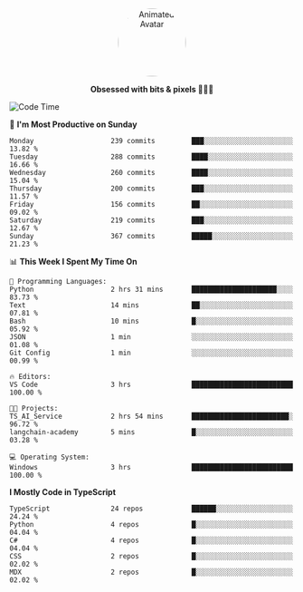 
<div align="center">
  <img 
    src="https://i.postimg.cc/W1R4TF4j/d6kpuve-c97567cf-518b-4b86-a271-5c89d88d22f7.gif" 
    width="120" 
    height="120" 
    alt="Animated Avatar" 
    style="border-radius: 50%;" 
  />
  
  <strong>Obsessed with bits & pixels 🧑‍💻🎨</strong>
</div>


<!--
### 🛠️ Main Tech Stack

<div align="center">
  <img src="https://cdn.jsdelivr.net/gh/devicons/devicon/icons/javascript/javascript-original.svg" height="25" alt="JavaScript" />
  <img src="https://cdn.jsdelivr.net/gh/devicons/devicon/icons/react/react-original.svg" height="25" alt="React" />
  <img src="https://cdn.jsdelivr.net/gh/devicons/devicon/icons/cplusplus/cplusplus-original.svg" height="25" alt="C++" />
  <img src="https://cdn.jsdelivr.net/gh/devicons/devicon/icons/rust/rust-original.svg" height="25" alt="Rust" />
  <img src="https://cdn.jsdelivr.net/gh/devicons/devicon/icons/java/java-original.svg" height="25" alt="Java" />
  <img src="https://skillicons.dev/icons?i=mysql" height="25" alt="MySQL" />
  <img src="https://skillicons.dev/icons?i=pr" height="25" alt="Premiere Pro" />
</div> -->

<!--START_SECTION:waka-->
![Code Time](http://img.shields.io/badge/Code%20Time-2%2C657%20hrs%2014%20mins-blue)

📅 **I'm Most Productive on Sunday** 

```text
Monday                   239 commits         ███░░░░░░░░░░░░░░░░░░░░░░   13.82 % 
Tuesday                  288 commits         ████░░░░░░░░░░░░░░░░░░░░░   16.66 % 
Wednesday                260 commits         ████░░░░░░░░░░░░░░░░░░░░░   15.04 % 
Thursday                 200 commits         ███░░░░░░░░░░░░░░░░░░░░░░   11.57 % 
Friday                   156 commits         ██░░░░░░░░░░░░░░░░░░░░░░░   09.02 % 
Saturday                 219 commits         ███░░░░░░░░░░░░░░░░░░░░░░   12.67 % 
Sunday                   367 commits         █████░░░░░░░░░░░░░░░░░░░░   21.23 % 
```


📊 **This Week I Spent My Time On** 

```text
💬 Programming Languages: 
Python                   2 hrs 31 mins       █████████████████████░░░░   83.73 % 
Text                     14 mins             ██░░░░░░░░░░░░░░░░░░░░░░░   07.81 % 
Bash                     10 mins             █░░░░░░░░░░░░░░░░░░░░░░░░   05.92 % 
JSON                     1 min               ░░░░░░░░░░░░░░░░░░░░░░░░░   01.08 % 
Git Config               1 min               ░░░░░░░░░░░░░░░░░░░░░░░░░   00.99 % 

🔥 Editors: 
VS Code                  3 hrs               █████████████████████████   100.00 % 

🐱‍💻 Projects: 
TS_AI_Service            2 hrs 54 mins       ████████████████████████░   96.72 % 
langchain-academy        5 mins              █░░░░░░░░░░░░░░░░░░░░░░░░   03.28 % 

💻 Operating System: 
Windows                  3 hrs               █████████████████████████   100.00 % 
```

**I Mostly Code in TypeScript** 

```text
TypeScript               24 repos            ██████░░░░░░░░░░░░░░░░░░░   24.24 % 
Python                   4 repos             █░░░░░░░░░░░░░░░░░░░░░░░░   04.04 % 
C#                       4 repos             █░░░░░░░░░░░░░░░░░░░░░░░░   04.04 % 
CSS                      2 repos             █░░░░░░░░░░░░░░░░░░░░░░░░   02.02 % 
MDX                      2 repos             █░░░░░░░░░░░░░░░░░░░░░░░░   02.02 % 
```




<!--END_SECTION:waka-->
